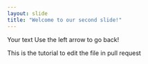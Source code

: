 ```yaml
---
layout: slide
title: "Welcome to our second slide!"
---
```

Your text
Use the left arrow to go back!

This is the tutorial to edit the file in pull request
